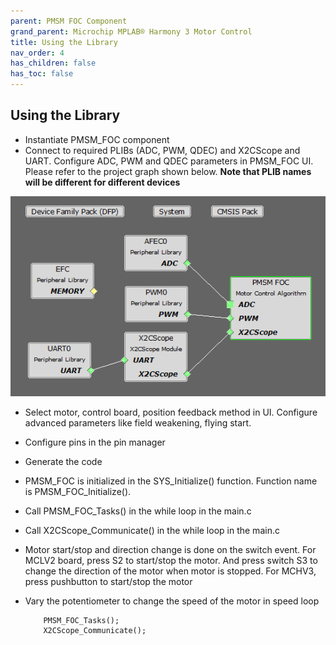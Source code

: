 ```yaml
---
parent: PMSM FOC Component
grand_parent: Microchip MPLAB® Harmony 3 Motor Control
title: Using the Library
nav_order: 4
has_children: false
has_toc: false
---
```


## Using the Library

-   Instantiate PMSM_FOC component
-   Connect to required PLIBs (ADC, PWM, QDEC) and X2CScope and UART. Configure ADC, PWM and QDEC parameters in PMSM_FOC UI. Please refer to the project graph shown below. **Note that PLIB names will be different for different devices**

![project graph](images/project_graph.jpg)

-   Select motor, control board, position feedback method in UI. Configure advanced parameters like field weakening, flying start. 
-   Configure pins in the pin manager
-   Generate the code
-   PMSM_FOC is initialized in the SYS_Initialize() function. Function name is PMSM_FOC_Initialize(). 
-   Call PMSM_FOC_Tasks() in the while loop in the main.c 
-   Call X2CScope_Communicate() in the while loop in the main.c
-   Motor start/stop and direction change is done on the switch event. For MCLV2 board, press S2 to start/stop the motor. And press switch S3 to change the direction of the motor when motor is stopped.  For MCHV3, press pushbutton to start/stop the motor
-   Vary the potentiometer to change the speed of the motor in speed loop


            PMSM_FOC_Tasks();
            X2CScope_Communicate();
